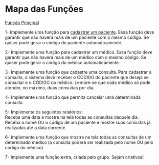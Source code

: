 # Mapa das Funções

[Função Principal](https://github.com/lismid/Trabalho-AEDs/blob/main/Codigo/CodigoPrincipal)  

1- Implemente uma função para [cadastrar um paciente](https://github.com/lismid/Trabalho-AEDs/blob/main/Codigo/Funcao_CadastrarPaciente). Essa função deve garantir que não haverá mais de um paciente com o mesmo código. Se quiser pode gerar o código do paciente automaticamente.  

2- Implemente uma função para cadastrar um médico. Essa função deve garantir que não haverá mais de um médico com o mesmo código. Se quiser pode gerar o código do médico automaticamente.  

3- Implemente uma função que cadastre uma consulta. Para cadastrar a consulta, o sistema deve receber o CÓDIGO do paciente que deseja se consultar e o CÓDIGO do médico. Lembre-se que cada médico só pode atender, no máximo, duas consultas por dia.  

4- Implemente uma função que permita cancelar uma determinada consulta.  

5- Implemente os seguintes relatórios:  
Receba uma data e mostre na tela todas as consultas daquele dia.  
Receba o nome OU o código de um paciente e mostre suas consultas já realizadas até a data corrente.  

6- Implemente uma função que mostre na tela todas as consultas de um determinado médico (a consulta poderá ser realizada pelo nome OU pelo código do médico).  

7- Implemente uma função extra, criada pelo grupo. Sejam criativos!

